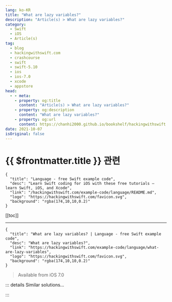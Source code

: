 ```yaml
---
lang: ko-KR
title: "What are lazy variables?"
description: "Article(s) > What are lazy variables?"
category:
  - Swift
  - iOS
  - Article(s)
tag: 
  - blog
  - hackingwithswift.com
  - crashcourse
  - swift
  - swift-5.10
  - ios
  - ios-7.0
  - xcode
  - appstore
head:
  - - meta:
    - property: og:title
      content: "Article(s) > What are lazy variables?"
    - property: og:description
      content: "What are lazy variables?"
    - property: og:url
      content: https://chanhi2000.github.io/bookshelf/hackingwithswift.com/example-code/language/what-are-lazy-variables.html
date: 2021-10-07
isOriginal: false
---
```


# {{ $frontmatter.title }} 관련

```component VPCard
{
  "title": "Language - free Swift example code",
  "desc": "Learn Swift coding for iOS with these free tutorials – learn Swift, iOS, and Xcode",
  "link": "/hackingwithswift.com/example-code/language/README.md",
  "logo": "https://hackingwithswift.com/favicon.svg",
  "background": "rgba(174,10,10,0.2)"
}
```

[[toc]]

---

```component VPCard
{
  "title": "What are lazy variables? | Language - free Swift example code",
  "desc": "What are lazy variables?",
  "link": "https://hackingwithswift.com/example-code/language/what-are-lazy-variables",
  "logo": "https://hackingwithswift.com/favicon.svg",
  "background": "rgba(174,10,10,0.2)"
}
```

> Available from iOS 7.0

<!-- TODO: 작성 -->

<!-- 
It's very common in iOS to want to create complex objects only when you need them, largely because with limited computing power at your disposal you need to avoid doing expensive work unless it's really needed.

Swift has a mechanism built right into the language that enables just-in-time calculation of expensive work, and it is called a *lazy variable*. These variables are created using a function you specify only when that variable is first requested. If it's never requested, the function is never run, so it does help save processing time.

I don't want to produce a complicated example because that would rather defy the point, so instead I've built a simple (if silly!) one: imagine you want to calculate a person's age using the Fibonacci sequence. This sequence goes 0, 1, 1, 2, 3, 5, 8, 13, 21, and so on – each number is calculated by adding the previous two numbers in the sequence. So if someone was aged 8, their Fibonacci sequence age would be 21, because that's at position 8 in the sequence.

I chose this because the most common pedagogical way to teach the Fibonacci sequence is using a function like this one:

```swift
func fibonacci(of num: Int) -> Int {
    if num < 2 {
        return num
    } else {
        return fibonacci(of: num - 1) + fibonacci(of: num - 2)
    }
}
```

That function calls itself, which makes it a *recursive function*, and actually it's quite slow. If you try to calculate the Fibonacci value of something over, say, 21, expect it to be slow in a playground!

Anyway, we want to create a `Person` struct that has an age property and a `fibonacciAge` property, but we don't want that second one to be evaluated unless it's actually used. So, create this struct now:

```swift
struct Person {
    var age = 16

    lazy var fibonacciOfAge: Int = {
        fibonacci(of: self.age)
    }()

    func fibonacci(of num: Int) -> Int {
        if num < 2 {
            return num
        } else {
            return fibonacci(of: num - 1) + fibonacci(of: num - 2)
        }
    }
}
```

There are five important things to note in that code:

- The lazy property is marked as `lazy var`. You can't make it `lazy let` because lazy properties must always be variables.
<li>Because the actual value is created by evaluation, you need to declare its data type up front. In the case of the code above, that means declaring the property as `Int`.
<li>Once you've set your data type, you need to use an open brace ("{") to start your block of code, then "}" to finish.
<li>You need to use `self` inside the function. You don’t need to use `[weak self]` or similar, because the closure is immediately applied and therefore won’t cause a retain cycle.
<li>You need to end your lazy property with `()`, because what you're actually doing is making a call to the function you just created.

Once that code is written, you can use it like this:

```swift
var singer = Person()
print(singer.fibonacciOfAge)
```

Remember, the point of lazy properties is that they are computed only when they are first needed, after which their value is saved. This means if you create 1000 singers and never touch their `fibonacciOfAge` property, your code will be lightning fast because that lazy work is never done.

-->

::: details Similar solutions…

<!--
/quick-start/swiftui/how-to-lazy-load-views-using-lazyvstack-and-lazyhstack">How to lazy load views using LazyVStack and LazyHStack 
/example-code/language/what-is-a-lazy-sequence">What is a lazy sequence? 
/example-code/language/what-are-static-methods-and-variables">What are static methods and variables? 
/quick-start/swiftui/answering-the-big-question-should-you-learn-swiftui-uikit-or-both">Answering the big question: should you learn SwiftUI, UIKit, or both? 
/example-code/language/what-does-unowned-mean">What does unowned mean?</a>
-->

:::

